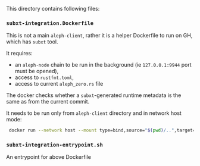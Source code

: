 This directory contains following files:
### `subxt-integration.Dockerfile`
This is not a main `aleph-client`, rather it is a helper Dockerfile to run on GH, which has `subxt` tool. 

It requires:
* an `aleph-node` chain to be run in the background (ie `127.0.0.1:9944` port must be opened),
* access to `rustfmt.toml`,
* access to current `aleph_zero.rs` file

The docker checks whether a `subxt`-generated runtime metadata is the same as from the current commit. 

It needs to be run only from `aleph-client` directory and in network host mode:
```bash
 docker run --network host --mount type=bind,source="$(pwd)/..",target=/subxt/aleph-node subxt:latest
```

### `subxt-integration-entrypoint.sh` 
An entrypoint for above Dockerfile
